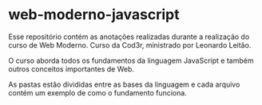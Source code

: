 # web-moderno-javascript
Esse repositório contém as anotações realizadas durante a realização do curso de Web Moderno.
Curso da Cod3r, ministrado por Leonardo Leitão. 

O curso aborda todos os fundamentos da linguagem JavaScript e também outros conceitos importantes de Web. 

As pastas estão divididas entre as bases da linguagem e cada arquivo contém um exemplo de como o fundamento funciona. 
